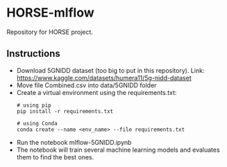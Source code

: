 # HORSE-mlflow

Repository for HORSE project.

## Instructions
- Download 5GNIDD dataset (too big to put in this repository). Link: https://www.kaggle.com/datasets/humera11/5g-nidd-dataset
- Move file Combined.csv into data/5GNIDD folder
- Create a virtual environment using the requirements.txt:
  ```
  # using pip
  pip install -r requirements.txt

  # using Conda
  conda create --name <env_name> --file requirements.txt
- Run the notebook mlflow-5GNIDD.ipynb
- The notebook will train several machine learning models and evaluates them to find the best ones.

